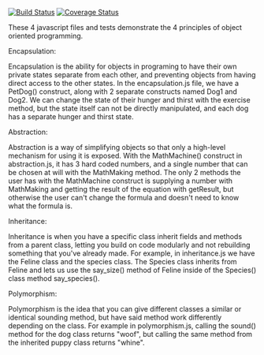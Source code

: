 [![Build Status](https://travis-ci.org/mpmNJIT/is219test.svg?branch=master)](https://travis-ci.org/mpmNJIT/is219test)
[![Coverage Status](https://coveralls.io/repos/github/mpmNJIT/is219test/badge.svg?branch=master)](https://coveralls.io/github/mpmNJIT/is219test?branch=master)

These 4 javascript files and tests demonstrate the 4 principles of object oriented programming.

Encapsulation:

Encapsulation is the ability for objects in programing to have their own private states separate from each other, and
preventing objects from having direct access to the other states. In the encapsulation.js file, we have a PetDog()
construct, along with 2 separate constructs named Dog1 and Dog2. We can change the state of their hunger and thirst
with the exercise method, but the state itself can not be directly manipulated, and each dog has a separate hunger and
thirst state.

Abstraction:

Abstraction is a way of simplifying objects so that only a high-level mechanism for using it is exposed. With the
MathMachine() construct in abstraction.js, it has 3 hard coded numbers, and a single number that can be chosen at will
with the MathMaking method. The only 2 methods the user has with the MathMachine construct is supplying a number with
MathMaking and getting the result of the equation with getResult, but otherwise the user can't change the formula and
doesn't need to know what the formula is.

Inheritance:

Inheritance is when you have a specific class inherit fields and methods from a parent class, letting you build on code
modularly and not rebuilding something that you've already made. For example, in inheritance.js we have the Feline class
and the species class. The Species class inherits from Feline and lets us use the say_size() method of Feline inside of
the Species() class method say_species().

Polymorphism:

Polymorphism is the idea that you can give different classes a similar or identical sounding method, but have said
method work differently depending on the class. For example in polymorphism.js, calling the sound() method for the dog
class returns "woof", but calling the same method from the inherited puppy class returns "whine".